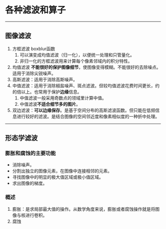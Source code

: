 # 各种滤波和算子

---

## 图像滤波

1. 方框滤波    boxblur函数
   1. 可以演变成均值滤波（归一化），以便统一处理和只管量化。
   2. 非归一化的方框滤波用来计算每个像素邻域内的积分特性。
2. 均值滤波    **不能很好的保护图像细节**，使图像变得模糊。不能很好的去除噪点。适用于消除尖锐噪声。
3. 高斯滤波：适用于消除高斯噪声。
4. 中值滤波：适用于消除椒盐噪声、斑点滤波。但较均值滤波花费时间更长，约的倍以上。也常用于保护**边缘**信息。
   1. 中值滤波一般采用奇数点的领域里计算中值。
   2. 中值滤波**不适合细节多的图片**。
5. 双边滤波：**可以边缘保存**。是基于空间分布的高斯滤波函数。但只能在低频信息进行较好的滤波。是结合图像的空间邻近度和像素相似度的一种折中处理。

---

## 形态学滤波

### 膨胀和腐蚀的主要功能

- 消除噪声。
- 分割出独立的图像元素，在图像中连接相邻的元素。
- 寻找图像中的明显的极大值区域或极小值区域。
- 求出图像的梯度。

### 概述

1. 膨胀：是求局部最大值的操作。从数学角度来说，膨胀或者腐蚀操作就是将图像与核进行卷积。
2. 腐蚀